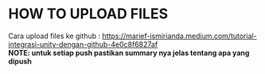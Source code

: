 <h1>HOW TO UPLOAD FILES</h1>

Cara upload files ke github : https://marief-ismirianda.medium.com/tutorial-integrasi-unity-dengan-github-4e0c8f6827af
<br>
<b>NOTE: untuk setiap push pastikan summary nya jelas tentang apa yang dipush<b>
